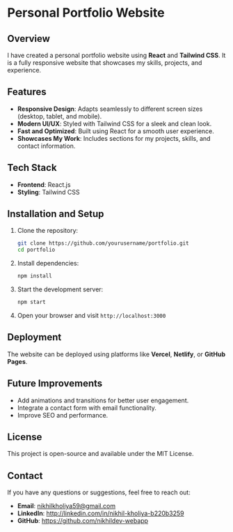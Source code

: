 # Personal Portfolio Website

## Overview
I have created a personal portfolio website using **React** and **Tailwind CSS**. It is a fully responsive website that showcases my skills, projects, and experience.

## Features
- **Responsive Design**: Adapts seamlessly to different screen sizes (desktop, tablet, and mobile).
- **Modern UI/UX**: Styled with Tailwind CSS for a sleek and clean look.
- **Fast and Optimized**: Built using React for a smooth user experience.
- **Showcases My Work**: Includes sections for my projects, skills, and contact information.

## Tech Stack
- **Frontend**: React.js
- **Styling**: Tailwind CSS

## Installation and Setup
1. Clone the repository:
   ```bash
   git clone https://github.com/yourusername/portfolio.git
   cd portfolio
   ```
2. Install dependencies:
   ```bash
   npm install
   ```
3. Start the development server:
   ```bash
   npm start
   ```
4. Open your browser and visit `http://localhost:3000`

## Deployment
The website can be deployed using platforms like **Vercel**, **Netlify**, or **GitHub Pages**.

## Future Improvements
- Add animations and transitions for better user engagement.
- Integrate a contact form with email functionality.
- Improve SEO and performance.

## License
This project is open-source and available under the MIT License.

## Contact
If you have any questions or suggestions, feel free to reach out:
- **Email**: nikhilkholiya59@gmail.com
- **LinkedIn**: http://linkedin.com/in/nikhil-kholiya-b220b3259
- **GitHub**:   https://github.com/nikhildev-webapp



